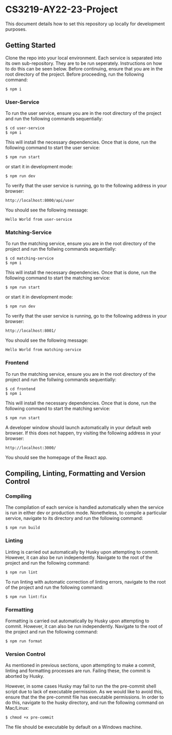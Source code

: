 # CS3219-AY22-23-Project

This document details how to set this repository up locally for development purposes.

## Getting Started

Clone the repo into your local environment. Each service is separated into its own sub-repository.
They are to be run seperately. Instructions on how to do this can be seen below. Before continuing,
ensure that you are in the root directory of the project. Before proceeding, run the following command:

```
$ npm i
```

### User-Service

To run the user service, ensure you are in the root directory of the project and run the following commands sequentially:

```
$ cd user-service
$ npm i
```

This will install the necessary dependencies. Once that is done,
run the following command to start the user service:

```
$ npm run start
```

or start it in development mode:

```
$ npm run dev
```

To verify that the user service is running, go to the following address in your browser:

```
http://localhost:8000/api/user
```

You should see the following message:

```
Hello World from user-service
```

### Matching-Service

To run the matching service, ensure you are in the root directory of the project and run the follwing commands sequentially:

```
$ cd matching-service
$ npm i
```

This will install the necessary dependencies. Once that is done,
run the following command to start the matching service:

```
$ npm run start
```

or start it in development mode:

```
$ npm run dev
```

To verify that the user service is running, go to the following address in your browser:

```
http://localhost:8001/
```

You should see the following message:

```
Hello World from matching-service
```

### Frontend

To run the matching service, ensure you are in the root directory of the project and run the follwing commands sequentially:

```
$ cd frontend
$ npm i
```

This will install the necessary dependencies. Once that is done,
run the following command to start the matching service:

```
$ npm run start
```

A developer window should launch automatically in your default web browser. If this does not happen, try visiting the following address in your browser:

```
http://localhost:3000/
```

You should see the homepage of the React app.

## Compiling, Linting, Formatting and Version Control

### Compiling

The compilation of each service is handled automatically when the service is run in either dev or production mode. Nonetheless, to compile a particular service, navigate to its directory and run the following command:

```
$ npm run build
```

### Linting

Linting is carried out automatically by Husky upon attempting to commit. However, it can also be run independently. Navigate to the root of the project and run the following command:

```
$ npm run lint
```

To run linting with automatic correction of linting errors, navigate to the root of the project and run the following command:

```
$ npm run lint:fix
```

### Formatting

Formatting is carried out automatically by Husky upon attempting to commit. However, it can also be run independently. Navigate to the root of the project and run the following command:

```
$ npm run format
```

### Version Control

As mentioned in previous sections, upon attempting to make a commit, linting and formatting processes are run. Failing these, the commit is aborted by Husky.

However, in some cases Husky may fail to run the the pre-commit shell script due to lack of executable permission. As we would like to avoid this, ensure that the the pre-commit file has executable permissions. In order to do this, navigate to the husky directory, and run the following command on Mac/Linux:

```
$ chmod +x pre-commit
```

The file should be executable by default on a Windows machine.
